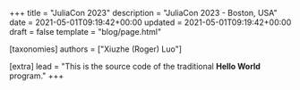 +++
title = "JuliaCon 2023"
description = "JuliaCon 2023 - Boston, USA"
date = 2021-05-01T09:19:42+00:00
updated = 2021-05-01T09:19:42+00:00
draft = false
template = "blog/page.html"

[taxonomies]
authors = ["Xiuzhe (Roger) Luo"]

[extra]
lead = "This is the source code of the traditional <b>Hello World</b> program."
+++
